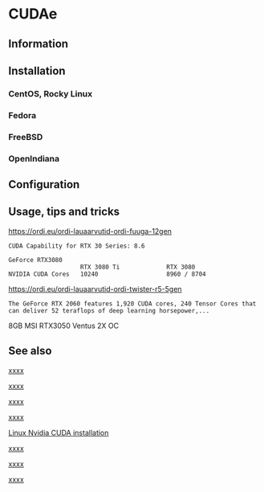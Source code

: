 # CUDAe

## Information

## Installation

### CentOS, Rocky Linux

### Fedora

### FreeBSD

### OpenIndiana

## Configuration

## Usage, tips and tricks

https://ordi.eu/ordi-lauaarvutid-ordi-fuuga-12gen

```
CUDA Capability for RTX 30 Series: 8.6

GeForce RTX3080
                    RTX 3080 Ti             RTX 3080
NVIDIA CUDA Cores   10240                   8960 / 8704
```

https://ordi.eu/ordi-lauaarvutid-ordi-twister-r5-5gen

```
The GeForce RTX 2060 features 1,920 CUDA cores, 240 Tensor Cores that can deliver 52 teraflops of deep learning horsepower,...
```

8GB MSI RTX3050 Ventus 2X OC

## See also

[xxxx](https://et.wikipedia.org/wiki/CUDA)

[xxxx](https://en.wikipedia.org/wiki/CUDA)

[xxxx](https://www.nvidia.com/en-eu/geforce/graphics-cards/compare/?section=compare-16)

[xxxx](https://www.msi.com/Graphics-Card/GeForce-RTX-3050-VENTUS-2X-8G-OC)

[Linux Nvidia CUDA installation](https://docs.nvidia.com/cuda/cuda-installation-guide-linux/index.html)

[xxxx](http://yyyyy)

[xxxx](http://yyyyy)

[xxxx](http://yyyyy)
